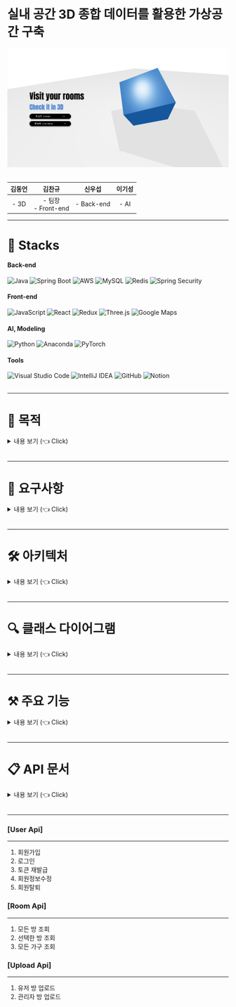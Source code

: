 # 실내 공간 3D 종합 데이터를 활용한 가상공간 구축

<div align="center">
<img src="./img/welcomePage.JPG">
</div>

<br>

<div align="center">

|김동언|김찬규|신우섭| 이기성  |
|:---:|:---:|:---:|:---:|
|- 3D |- 팀장 <br> - Front-end|- Back-end|- AI |

</div>

---

# 🔨 Stacks <a name = "stacks"></a>

<div>

#### Back-end

<img alt="Java" src ="https://img.shields.io/badge/Java-007396.svg?&style=for-the-badge&logo=Java&logoColor=white"/>
  <img alt="Spring Boot" src ="https://img.shields.io/badge/Spring Boot-6DB33F.svg?&style=for-the-badge&logo=Spring Boot&logoColor=white"/>
<img alt="AWS" src ="https://img.shields.io/badge/AWS-232F3E.svg?&style=for-the-badge&logo=Amazon AWS&logoColor=white"/>
<img alt="MySQL" src ="https://img.shields.io/badge/MySQL-4479A1.svg?&style=for-the-badge&logo=MySQL&logoColor=white"/>
<img alt="Redis" src ="https://img.shields.io/badge/Redis-DC382D.svg?&style=for-the-badge&logo=Redis&logoColor=white"/>
<img alt="Spring Security" src ="https://img.shields.io/badge/Spring Security-6DB33F.svg?&style=for-the-badge&logo=Spring Security&logoColor=white"/>

<br>

#### Front-end

<img alt="JavaScript" src="https://img.shields.io/badge/JavaScript-F7DF1E?style=for-the-badge&logo=JavaScript&logoColor=white">
  <img alt="React" src="https://img.shields.io/badge/React-61DAFB?style=for-the-badge&logo=React&logoColor=white">
<img alt="Redux" src="https://img.shields.io/badge/Redux-764ABC?style=for-the-badge&logo=Redux&logoColor=white">
<img alt="Three.js" src="https://img.shields.io/badge/Three.js-000000?style=for-the-badge&logo=Three.js&logoColor=white">
<img alt="Google Maps" src="https://img.shields.io/badge/Google Maps-4285F4?style=for-the-badge&logo=Google Maps&logoColor=white">

<br>

#### AI, Modeling

<img alt="Python" src ="https://img.shields.io/badge/Python-3178C6.svg?&style=for-the-badge&logo=Python&logoColor=white"/>
<img alt="Anaconda" src ="https://img.shields.io/badge/Anaconda-44A833.svg?&style=for-the-badge&logo=Anaconda&logoColor=white"/>
<img alt="PyTorch" src ="https://img.shields.io/badge/PyTorch-EE4C2C.svg?&style=for-the-badge&logo=PyTorch&logoColor=white"/>

<br>

#### Tools

<img alt="Visual Studio Code" src ="https://img.shields.io/badge/Visual Studio Code-007ACC.svg?&style=for-the-badge&logo=Visual Studio Code&logoColor=white"/>
<img alt="IntelliJ IDEA" src ="https://img.shields.io/badge/IntelliJ IDEA-000000.svg?&style=for-the-badge&logo=IntelliJ IDEA&logoColor=white"/>
<img alt="GitHub" src ="https://img.shields.io/badge/GitHub-181717.svg?&style=for-the-badge&logo=GitHub&logoColor=white"/>
<img alt="Notion" src ="https://img.shields.io/badge/Notion-000000.svg?&style=for-the-badge&logo=Notion&logoColor=white"/>

</div>

<br>

---

# 💎 목적  <a name = "goal"></a>

<details>
   <summary> 내용 보기 (👈 Click) </summary>
<br/>

1. 시공간 제약없이 웹 페이지를 통해 실내 공간을 3D로 확인해 사진과 시공간의 한계를 극복

2. 가구의 배치를 가능하게 하여 입주 전 인테리어 구상에 도움


</details>
<br>

---

# 🎤 요구사항  <a name = "needs"></a>

<details>
   <summary> 내용 보기 (👈 Click) </summary>
<br/>

|   요구사항   |            요구사항 설명            |
|:--------:|:-----------------------------:|
|   회원가입   |     업로드를 위해서는 회원가입을 해야 한다     |
| 회원정보 조회  |  회원가입 한 유저는 자신의 정보를 조회할 수 있다  |
| 회원정보 수정  |  회원가입 한 유저는 자신의 정보를 수정할 수 있다  |
|   회원탈퇴   |    회원가입 한 유저는 회원탈퇴를 할 수 있다    |
|   로그인    |    방을 업로드 하기 위해 로그인을 해야 한다    |
|   로그아웃   |    로그인 상태에서 로그아웃 할 수 있다    |
|  파일 업로드  |    사용자가 새로운 3D 파일을 업로드 할 수 있다    |
| 검토 파일 저장 |    관리자는 업로드 된 파일을 검토하고 변환해 DB에 저장할 수 있다    |
|  빈 방 확인  |    사용자가 기존의 방에서 가구를 모두 제외시킨 빈 방의 구조를 확인할 수 있다    |
|    검색    |    지도에서 원하는 지역 근처의 방을 탐색할 수 있다    |
| 등록된 방 확인 |    사용자가 모든 가구가 배치되어 있는 기존의 방을 3D로 확인할 수 있다    |
|  가구 배치   |    사용자는 가구를 배치해 볼 수 있다    |

</details>
<br>

---

# 🛠 아키텍처  <a name = "structure"></a>

<details>
   <summary> 내용 보기 (👈 Click) </summary>
<br>

<div align="center">
 <img src="./img/structure.JPG" alt="structure">
</div>

- Spring Boot 2.7.3
- AWS EC2 / S3
    - 3D 데이터는 JSON 형식의 파일이며 용량이 커 S3 스토리지에 저장
    - DB에는 S3의 객체 접근 URL을 저장하는 방식 채택
- MySQL + Redis

</details>
<br>

---

# 🔍 클래스 다이어그램  <a name = "class"></a>

<details>
   <summary> 내용 보기 (👈 Click) </summary>
<br/>

<div align="center">
 <img src="./img/class.png" alt="class">
</div>

- 관계 정보

|    이름    |   유형   | 관련 클래스 |   연관 관계   |             설명             |
|:--------:|:------:|:------:|:---------:|:--------------------------:|
| Location | 단방향 연관 |  Room  | 1:1 연관 관계 | 한 개의 방은 한 개의 위치 정보만 가질 수 있다 |
|   User   | 양방향 연관 |  Room  | 1:N 연관 관계 | 유저는 여러 개의 방 정보를 가질 수 있다 |

</details>
<br>

---

# ⚒️ 주요 기능  <a name = "function"></a>

<details>
   <summary> 내용 보기 (👈 Click) </summary>
<br>

<div align="center">
 <img src="./img/function.png" alt="function">
</div>

- 지도
    - 지도 내 검색을 통해 원하는 지역의 방을 찾아볼 수 있음
    - 등록된 방을 핀으로 지도에 표시
    - 핀 선택시 3D로 방을 확인할 수 있음
    - 기존의 방 보기 / 방의 구조만 보기 중 선택
        - 가구를 배치해 볼 수 있어 사전 인테리어 구상에 도움
        - 가구의 배치 초기화 기능 제공
- 회원가입
    - 방 등록을 원한다면 회원가입 필요
    - 요구되는 정보 : 아이디, 패스워드, 이름, 닉네임, 휴대폰 번호, 상호명
- 로그인
    - 개인정보 수정 기능 제공
    - .PTS 형식의 파일 업로드 기능 제공
    - 회원탈퇴시 등록한 방 정보 모두 삭제

</details>
<br>

---

# 📋 API 문서  <a name = "api"></a>

<details>
   <summary> 내용 보기 (👈 Click) </summary>
<br/>

[API 문서](https://wooseobee.gitbook.io/capstone3d-api-docs/)

</details>
<br>

---

### [User Api]
------------------

1. 회원가입
2. 로그인
3. 토큰 재발급
4. 회원정보수정
5. 회원탈퇴

### [Room Api]
------------------

1. 모든 방 조회
2. 선택한 방 조회
3. 모든 가구 조회

### [Upload Api]
------------------

1. 유저 방 업로드
2. 관리자 방 업로드
